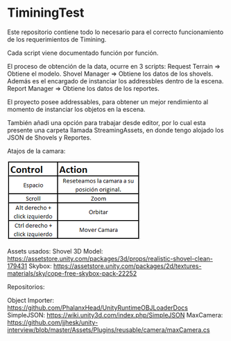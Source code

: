 # TiminingTest
Este repositorio contiene todo lo necesario para el correcto funcionamiento de los requerimientos de Timining.

Cada script viene documentado función por función.

El proceso de obtención de la data, ocurre en 3 scripts:
Request Terrain => Obtiene el modelo.
Shovel Manager => Obtiene los datos de los shovels. Además es el encargado de instanciar los addressbles dentro de la escena.
Report Manager => Obtiene los datos de los reportes.

El proyecto posee addressables, para obtener un mejor rendimiento al momento de instanciar los objetos en la escena.

También añadi una opción para trabajar desde editor, por lo cual esta presente una carpeta llamada StreamingAssets, en donde tengo
alojado los JSON de Shovels y Reportes.

Atajos de la camara:

![Cheat Sheet](Cheatsheet.PNG)


Assets usados:
Shovel 3D Model: https://assetstore.unity.com/packages/3d/props/realistic-shovel-clean-179431
Skybox: https://assetstore.unity.com/packages/2d/textures-materials/sky/cope-free-skybox-pack-22252

Repositorios:

Object Importer: https://github.com/PhalanxHead/UnityRuntimeOBJLoaderDocs
SimpleJSON: https://wiki.unity3d.com/index.php/SimpleJSON
MaxCamera: https://github.com/jjhesk/unity-interview/blob/master/Assets/Plugins/reusable/camera/maxCamera.cs
